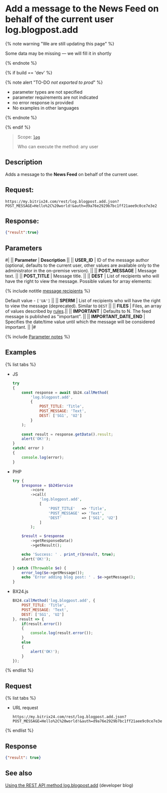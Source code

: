 # Add a message to the News Feed on behalf of the current user log.blogpost.add

{% note warning "We are still updating this page" %}

Some data may be missing — we will fill it in shortly

{% endnote %}

{% if build == 'dev' %}

{% note alert "TO-DO _not exported to prod_" %}

- parameter types are not specified
- parameter requirements are not indicated
- no error response is provided
- No examples in other languages

{% endnote %}

{% endif %}

> Scope: [`log`](../scopes/permissions.md)
>
> Who can execute the method: any user

## Description

Adds a message to the **News Feed** on behalf of the current user.

## Request:

```http
https://my.bitrix24.com/rest/log.blogpost.add.json?POST_MESSAGE=Hello%2C%20world!&auth=d9a76e2929b7bc1ff21aee9c0ce7e3e2
```

## Response:

```json
{"result":true}
```

## Parameters

#|
|| **Parameter** | **Description** ||
|| **USER_ID** | ID of the message author (optional, defaults to the current user, other values are available only to the administrator in the on-premise version). ||
|| **POST_MESSAGE** | Message text. ||
|| **POST_TITLE** | Message title. ||
|| **DEST** | List of recipients who will have the right to view the message. Possible values for array elements:

{% include notitle [message recipients](./_includes/log-recepients.md) %}

Default value - `['UA']` ||
|| **SPERM** | List of recipients who will have the right to view the message (deprecated). Similar to `DEST` ||
|| **FILES** | Files, an array of values described by [rules](../files/how-to-upload-files.md).||
|| **IMPORTANT** | Defaults to N. The feed message is published as "important". ||
|| **IMPORTANT_DATE_END** | Specifies the date/time value until which the message will be considered important. ||
|#

{% include [Parameter notes](../../_includes/required.md) %}

## Examples

{% list tabs %}

- JS


    ```js
    try
    {
    	const response = await $b24.callMethod(
    		'log.blogpost.add',
    		{
    			POST_TITLE: 'Title',
    			POST_MESSAGE: 'Text',
    			DEST: ['SG1', 'U2']
    		}
    	);
    	
    	const result = response.getData().result;
    	alert('OK!');
    }
    catch( error )
    {
    	console.log(error);
    }
    ```

- PHP


    ```php
    try {
        $response = $b24Service
            ->core
            ->call(
                'log.blogpost.add',
                [
                    'POST_TITLE'   => 'Title',
                    'POST_MESSAGE' => 'Text',
                    'DEST'         => ['SG1', 'U2']
                ]
            );
    
        $result = $response
            ->getResponseData()
            ->getResult();
    
        echo 'Success: ' . print_r($result, true);
        alert('OK!');
    
    } catch (Throwable $e) {
        error_log($e->getMessage());
        echo 'Error adding blog post: ' . $e->getMessage();
    }
    ```

- BX24.js

    ```js
    BX24.callMethod('log.blogpost.add', {
        POST_TITLE: 'Title',
        POST_MESSAGE: 'Text',
        DEST: ['SG1', 'U2']
    }, result => {
        if(result.error())
        {
            console.log(result.error());
        }
        else
        {
            alert('OK!');
        }
    });
    ```

{% endlist %}

## Request

{% list tabs %}

- URL request

    ```http
    https://my.bitrix24.com/rest/log.blogpost.add.json?POST_MESSAGE=Hello%2C%20world!&auth=d9a76e2929b7bc1ff21aee9c0ce7e3e2
    ```

{% endlist %}

## Response

```json
{"result": true}
```

## See also

[Using the REST API method log.blogpost.add](http://dev.quickbooks.com/community/blogs/wladart/rest_logblogpostadd.php) (developer blog)